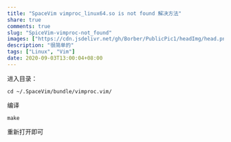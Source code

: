 ```yaml
---
title: "SpaceVim vimproc_linux64.so is not found 解决方法"
share: true
comments: true
slug: "SpiceVim-vimproc-not_found"
images: ["https://cdn.jsdelivr.net/gh/Borber/PublicPic1/headImg/head.png"] 
description: "很简单的"
tags: ["Linux", "Vim"]
date: 2020-09-03T13:00:04+08:00
---
```


 进入目录：

```shell
cd ~/.SpaceVim/bundle/vimproc.vim/
```

编译

```shell
make
```

重新打开即可